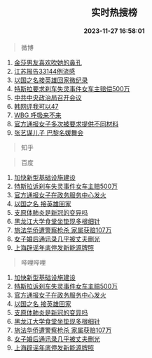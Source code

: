 <div align="center"><h2>实时热搜榜</h2><h4>2023-11-27 16:58:01</h4></div>

> 微博  

1. [金莎男友喜欢吹她的鼻孔](https://s.weibo.com/weibo?q=%E9%87%91%E8%8E%8E%E7%94%B7%E5%8F%8B%E5%96%9C%E6%AC%A2%E5%90%B9%E5%A5%B9%E7%9A%84%E9%BC%BB%E5%AD%94&t=31&band_rank=1&Refer=top)<br />
2. [江苏报告33144例流感](https://s.weibo.com/weibo?q=%23%E6%B1%9F%E8%8B%8F%E6%8A%A5%E5%91%8A33144%E4%BE%8B%E6%B5%81%E6%84%9F%23&t=31&band_rank=2&Refer=top)<br />
3. [以国之名接英雄回家微纪录](https://s.weibo.com/weibo?q=%23%E4%BB%A5%E5%9B%BD%E4%B9%8B%E5%90%8D%E6%8E%A5%E8%8B%B1%E9%9B%84%E5%9B%9E%E5%AE%B6%E5%BE%AE%E7%BA%AA%E5%BD%95%23&t=31&band_rank=3&Refer=top)<br />
4. [特斯拉要求刹车失灵事件女车主赔偿500万](https://s.weibo.com/weibo?q=%23%E7%89%B9%E6%96%AF%E6%8B%89%E8%A6%81%E6%B1%82%E5%88%B9%E8%BD%A6%E5%A4%B1%E7%81%B5%E4%BA%8B%E4%BB%B6%E5%A5%B3%E8%BD%A6%E4%B8%BB%E8%B5%94%E5%81%BF500%E4%B8%87%23&t=31&band_rank=4&Refer=top)<br />
5. [中共中央政治局召开会议](https://s.weibo.com/weibo?q=%23%E4%B8%AD%E5%85%B1%E4%B8%AD%E5%A4%AE%E6%94%BF%E6%B2%BB%E5%B1%80%E5%8F%AC%E5%BC%80%E4%BC%9A%E8%AE%AE%23&t=31&band_rank=5&Refer=top)<br />
6. [韩网评我可以47](https://s.weibo.com/weibo?q=%23%E9%9F%A9%E7%BD%91%E8%AF%84%E6%88%91%E5%8F%AF%E4%BB%A547%23&t=31&band_rank=6&Refer=top)<br />
7. [WBG 呼吸来不来](https://s.weibo.com/weibo?q=WBG%20%E5%91%BC%E5%90%B8%E6%9D%A5%E4%B8%8D%E6%9D%A5&t=31&band_rank=7&Refer=top)<br />
8. [官方通报女子多次被要求提供不同材料](https://s.weibo.com/weibo?q=%23%E5%AE%98%E6%96%B9%E9%80%9A%E6%8A%A5%E5%A5%B3%E5%AD%90%E5%A4%9A%E6%AC%A1%E8%A2%AB%E8%A6%81%E6%B1%82%E6%8F%90%E4%BE%9B%E4%B8%8D%E5%90%8C%E6%9D%90%E6%96%99%23&t=31&band_rank=8&Refer=top)<br />
9. [张艺谋儿子 巴黎名媛舞会](https://s.weibo.com/weibo?q=%E5%BC%A0%E8%89%BA%E8%B0%8B%E5%84%BF%E5%AD%90%20%E5%B7%B4%E9%BB%8E%E5%90%8D%E5%AA%9B%E8%88%9E%E4%BC%9A&t=31&band_rank=9&Refer=top)<br />

> 知乎  


> 百度  

1. [加快新型基础设施建设](https://www.baidu.com/s?wd=%E5%8A%A0%E5%BF%AB%E6%96%B0%E5%9E%8B%E5%9F%BA%E7%A1%80%E8%AE%BE%E6%96%BD%E5%BB%BA%E8%AE%BE&sa=fyb_news&rsv_dl=fyb_news)<br />
2. [特斯拉诉刹车失灵事件女车主赔500万](https://www.baidu.com/s?wd=%E7%89%B9%E6%96%AF%E6%8B%89%E8%AF%89%E5%88%B9%E8%BD%A6%E5%A4%B1%E7%81%B5%E4%BA%8B%E4%BB%B6%E5%A5%B3%E8%BD%A6%E4%B8%BB%E8%B5%94500%E4%B8%87&sa=fyb_news&rsv_dl=fyb_news)<br />
3. [官方通报女子在政务服务中心发火](https://www.baidu.com/s?wd=%E5%AE%98%E6%96%B9%E9%80%9A%E6%8A%A5%E5%A5%B3%E5%AD%90%E5%9C%A8%E6%94%BF%E5%8A%A1%E6%9C%8D%E5%8A%A1%E4%B8%AD%E5%BF%83%E5%8F%91%E7%81%AB&sa=fyb_news&rsv_dl=fyb_news)<br />
4. [以国之名 接英雄回家](https://www.baidu.com/s?wd=%E4%BB%A5%E5%9B%BD%E4%B9%8B%E5%90%8D+%E6%8E%A5%E8%8B%B1%E9%9B%84%E5%9B%9E%E5%AE%B6&sa=fyb_news&rsv_dl=fyb_news)<br />
5. [支原体肺炎是新冠的变异吗](https://www.baidu.com/s?wd=%E6%94%AF%E5%8E%9F%E4%BD%93%E8%82%BA%E7%82%8E%E6%98%AF%E6%96%B0%E5%86%A0%E7%9A%84%E5%8F%98%E5%BC%82%E5%90%97&sa=fyb_news&rsv_dl=fyb_news)<br />
6. [黑龙江大学食堂坐垫现多根细针](https://www.baidu.com/s?wd=%E9%BB%91%E9%BE%99%E6%B1%9F%E5%A4%A7%E5%AD%A6%E9%A3%9F%E5%A0%82%E5%9D%90%E5%9E%AB%E7%8E%B0%E5%A4%9A%E6%A0%B9%E7%BB%86%E9%92%88&sa=fyb_news&rsv_dl=fyb_news)<br />
7. [旅法华侨遭警察枪杀 家属获赔107万](https://www.baidu.com/s?wd=%E6%97%85%E6%B3%95%E5%8D%8E%E4%BE%A8%E9%81%AD%E8%AD%A6%E5%AF%9F%E6%9E%AA%E6%9D%80+%E5%AE%B6%E5%B1%9E%E8%8E%B7%E8%B5%94107%E4%B8%87&sa=fyb_news&rsv_dl=fyb_news)<br />
8. [女子婚后通讯录几乎被丈夫删光](https://www.baidu.com/s?wd=%E5%A5%B3%E5%AD%90%E5%A9%9A%E5%90%8E%E9%80%9A%E8%AE%AF%E5%BD%95%E5%87%A0%E4%B9%8E%E8%A2%AB%E4%B8%88%E5%A4%AB%E5%88%A0%E5%85%89&sa=fyb_news&rsv_dl=fyb_news)<br />
9. [上海辟谣年底停发新能源牌照](https://www.baidu.com/s?wd=%E4%B8%8A%E6%B5%B7%E8%BE%9F%E8%B0%A3%E5%B9%B4%E5%BA%95%E5%81%9C%E5%8F%91%E6%96%B0%E8%83%BD%E6%BA%90%E7%89%8C%E7%85%A7&sa=fyb_news&rsv_dl=fyb_news)<br />

> 哔哩哔哩  

1. [加快新型基础设施建设](https://www.baidu.com/s?wd=%E5%8A%A0%E5%BF%AB%E6%96%B0%E5%9E%8B%E5%9F%BA%E7%A1%80%E8%AE%BE%E6%96%BD%E5%BB%BA%E8%AE%BE&sa=fyb_news&rsv_dl=fyb_news)<br />
2. [特斯拉诉刹车失灵事件女车主赔500万](https://www.baidu.com/s?wd=%E7%89%B9%E6%96%AF%E6%8B%89%E8%AF%89%E5%88%B9%E8%BD%A6%E5%A4%B1%E7%81%B5%E4%BA%8B%E4%BB%B6%E5%A5%B3%E8%BD%A6%E4%B8%BB%E8%B5%94500%E4%B8%87&sa=fyb_news&rsv_dl=fyb_news)<br />
3. [官方通报女子在政务服务中心发火](https://www.baidu.com/s?wd=%E5%AE%98%E6%96%B9%E9%80%9A%E6%8A%A5%E5%A5%B3%E5%AD%90%E5%9C%A8%E6%94%BF%E5%8A%A1%E6%9C%8D%E5%8A%A1%E4%B8%AD%E5%BF%83%E5%8F%91%E7%81%AB&sa=fyb_news&rsv_dl=fyb_news)<br />
4. [以国之名 接英雄回家](https://www.baidu.com/s?wd=%E4%BB%A5%E5%9B%BD%E4%B9%8B%E5%90%8D+%E6%8E%A5%E8%8B%B1%E9%9B%84%E5%9B%9E%E5%AE%B6&sa=fyb_news&rsv_dl=fyb_news)<br />
5. [支原体肺炎是新冠的变异吗](https://www.baidu.com/s?wd=%E6%94%AF%E5%8E%9F%E4%BD%93%E8%82%BA%E7%82%8E%E6%98%AF%E6%96%B0%E5%86%A0%E7%9A%84%E5%8F%98%E5%BC%82%E5%90%97&sa=fyb_news&rsv_dl=fyb_news)<br />
6. [黑龙江大学食堂坐垫现多根细针](https://www.baidu.com/s?wd=%E9%BB%91%E9%BE%99%E6%B1%9F%E5%A4%A7%E5%AD%A6%E9%A3%9F%E5%A0%82%E5%9D%90%E5%9E%AB%E7%8E%B0%E5%A4%9A%E6%A0%B9%E7%BB%86%E9%92%88&sa=fyb_news&rsv_dl=fyb_news)<br />
7. [旅法华侨遭警察枪杀 家属获赔107万](https://www.baidu.com/s?wd=%E6%97%85%E6%B3%95%E5%8D%8E%E4%BE%A8%E9%81%AD%E8%AD%A6%E5%AF%9F%E6%9E%AA%E6%9D%80+%E5%AE%B6%E5%B1%9E%E8%8E%B7%E8%B5%94107%E4%B8%87&sa=fyb_news&rsv_dl=fyb_news)<br />
8. [女子婚后通讯录几乎被丈夫删光](https://www.baidu.com/s?wd=%E5%A5%B3%E5%AD%90%E5%A9%9A%E5%90%8E%E9%80%9A%E8%AE%AF%E5%BD%95%E5%87%A0%E4%B9%8E%E8%A2%AB%E4%B8%88%E5%A4%AB%E5%88%A0%E5%85%89&sa=fyb_news&rsv_dl=fyb_news)<br />
9. [上海辟谣年底停发新能源牌照](https://www.baidu.com/s?wd=%E4%B8%8A%E6%B5%B7%E8%BE%9F%E8%B0%A3%E5%B9%B4%E5%BA%95%E5%81%9C%E5%8F%91%E6%96%B0%E8%83%BD%E6%BA%90%E7%89%8C%E7%85%A7&sa=fyb_news&rsv_dl=fyb_news)<br />
